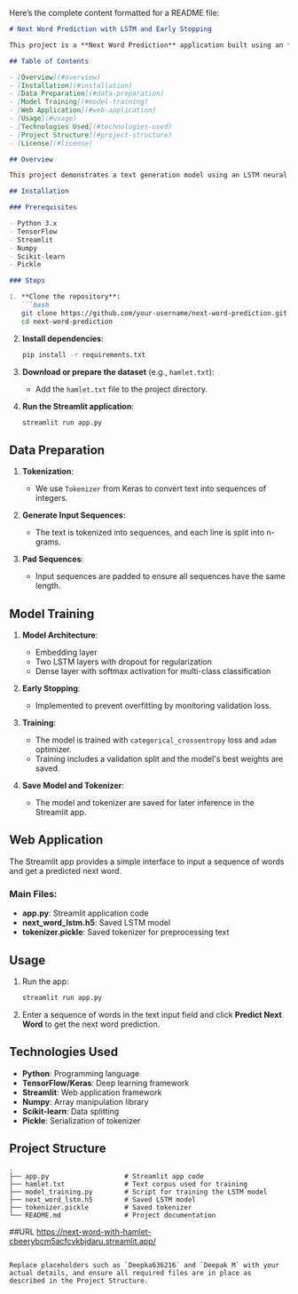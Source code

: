 Here’s the complete content formatted for a README file:

```markdown
# Next Word Prediction with LSTM and Early Stopping

This project is a **Next Word Prediction** application built using an **LSTM** (Long Short-Term Memory) model in **TensorFlow/Keras** and deployed with **Streamlit**. The model is trained on a text corpus and can predict the next word in a given sequence of words.

## Table of Contents

- [Overview](#overview)
- [Installation](#installation)
- [Data Preparation](#data-preparation)
- [Model Training](#model-training)
- [Web Application](#web-application)
- [Usage](#usage)
- [Technologies Used](#technologies-used)
- [Project Structure](#project-structure)
- [License](#license)

## Overview

This project demonstrates a text generation model using an LSTM neural network that predicts the next word in a sentence given a sequence of words. The model is trained on **Hamlet's** text file and deployed using a Streamlit web interface.

## Installation

### Prerequisites

- Python 3.x
- TensorFlow
- Streamlit
- Numpy
- Scikit-learn
- Pickle

### Steps

1. **Clone the repository**:
   ```bash
   git clone https://github.com/your-username/next-word-prediction.git
   cd next-word-prediction
   ```

2. **Install dependencies**:
   ```bash
   pip install -r requirements.txt
   ```

3. **Download or prepare the dataset** (e.g., `hamlet.txt`):
   - Add the `hamlet.txt` file to the project directory.

4. **Run the Streamlit application**:
   ```bash
   streamlit run app.py
   ```

## Data Preparation

1. **Tokenization**:
   - We use `Tokenizer` from Keras to convert text into sequences of integers.

2. **Generate Input Sequences**:
   - The text is tokenized into sequences, and each line is split into n-grams.

3. **Pad Sequences**:
   - Input sequences are padded to ensure all sequences have the same length.

## Model Training

1. **Model Architecture**:
   - Embedding layer
   - Two LSTM layers with dropout for regularization
   - Dense layer with softmax activation for multi-class classification

2. **Early Stopping**:
   - Implemented to prevent overfitting by monitoring validation loss.

3. **Training**:
   - The model is trained with `categorical_crossentropy` loss and `adam` optimizer.
   - Training includes a validation split and the model's best weights are saved.

4. **Save Model and Tokenizer**:
   - The model and tokenizer are saved for later inference in the Streamlit app.

## Web Application

The Streamlit app provides a simple interface to input a sequence of words and get a predicted next word.

### Main Files:

- **app.py**: Streamlit application code
- **next_word_lstm.h5**: Saved LSTM model
- **tokenizer.pickle**: Saved tokenizer for preprocessing text

## Usage

1. Run the app:
   ```bash
   streamlit run app.py
   ```

2. Enter a sequence of words in the text input field and click **Predict Next Word** to get the next word prediction.

## Technologies Used

- **Python**: Programming language
- **TensorFlow/Keras**: Deep learning framework
- **Streamlit**: Web application framework
- **Numpy**: Array manipulation library
- **Scikit-learn**: Data splitting
- **Pickle**: Serialization of tokenizer

## Project Structure

```plaintext
.
├── app.py                   # Streamlit app code
├── hamlet.txt               # Text corpus used for training
├── model_training.py        # Script for training the LSTM model
├── next_word_lstm.h5        # Saved LSTM model
├── tokenizer.pickle         # Saved tokenizer
└── README.md                # Project documentation
```
##URL
https://next-word-with-hamlet-cbeerybcm5acfcvkbjdaru.streamlit.app/
```

Replace placeholders such as `Deepka636216` and `Deepak M` with your actual details, and ensure all required files are in place as described in the Project Structure.
